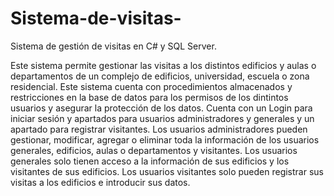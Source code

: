 # Sistema-de-visitas-
Sistema de gestión de visitas en C# y SQL Server. 

Este sistema permite gestionar las visitas a los distintos edificios y aulas o departamentos de un complejo de edificios, universidad, escuela o zona residencial.
Este sistema cuenta con procedimientos almacenados y restricciones en la base de datos para los permisos de los dintintos usuarios y asegurar la protección de los datos. 
Cuenta con un Login para iniciar sesión y apartados para usuarios administradores y generales y un apartado para registrar visitantes.
Los usuarios administradores pueden gestionar, modificar, agregar o eliminar toda la información de los usuarios generales, edificios, aulas o departamentos y visitantes.
Los usuarios generales solo tienen acceso a la información de sus edificios y los visitantes de sus edificios.
Los usuarios visitantes solo pueden registrar sus visitas a los edificios e introducir sus datos.
